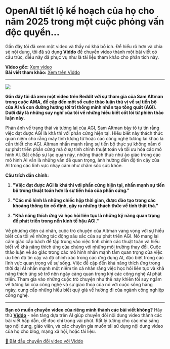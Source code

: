 # OpenAI tiết lộ kế hoạch của họ cho năm 2025 trong một cuộc phỏng vấn độc quyền...

Gần đây tôi đã xem một video và thấy nó khá bổ ích. Để hiểu rõ hơn và chia sẻ nội dung, tôi đã sử dụng **[Viddo](https://viddo.pro/)** để chuyển video thành một bài viết có cấu trúc, điều này đã phục vụ như là tài liệu tham khảo cho phân tích này.

**Video gốc:** [Xem video](https://www.youtube.com/watch?v=VafombwcTO0)  
**Bài viết tham khảo:** [Xem trên Viddo](https://viddo.pro/zh/video-result/07824ce1-e39f-4b5f-88e8-e73700bc5f48)

---

![](https://img.youtube.com/vi/VafombwcTO0/0.jpg)

**Gần đây tôi đã xem một video trên Reddit với sự tham gia của Sam Altman trong cuộc AMA, đề cập đến một số cuộc thảo luận thú vị về sự tiến bộ của AI và con đường hướng tới trí thông minh nhân tạo tổng quát (AGI). Dưới đây là những suy nghĩ của tôi về những hiểu biết cốt lõi từ phiên thảo luận này.**

Phản ánh về trạng thái và tương lai của AGI, Sam Altman bày tỏ tự tin rằng việc đạt được AGI là khả thi với phần cứng hiện tại. Hiểu biết này thách thức quan niệm cho rằng máy tính lượng tử hoặc các công nghệ tương lai khác là cần thiết cho AGI. Altman nhấn mạnh rằng sự tiến bộ thực sự không nằm ở sự phát triển phần cứng mà ở sự tinh chỉnh thuật toán và tối ưu hóa các mô hình AI. Bất chấp sự lạc quan này, những thách thức như ảo giác trong các mô hình AI vẫn là những vấn đề quan trọng, ảnh hưởng đến độ tin cậy của AI trong các lĩnh vực nhạy cảm như chăm sóc sức khỏe.

**Câu trích dẫn chính:**

1. **"Việc đạt được AGI là khả thi với phần cứng hiện tại, nhấn mạnh sự tiến bộ trong thuật toán hơn là sự tiến hóa của phần cứng."**

2. **"Các mô hình là những chiếc hộp thời gian, được đào tạo trong các khoảng thông tin cố định, gây ra những thách thức về tính thật thà."**

3. **"Khả năng thích ứng và học hỏi liên tục là những kỹ năng quan trọng để phát triển trong nền kinh tế hậu AGI."**

Về phương diện cá nhân, cuộc trò chuyện của Altman vang vọng với sự hiểu biết của tôi về những tác động sâu sắc của sự phát triển AGI. Nó mang lại cảm giác cấp bách để tập trung vào việc tinh chỉnh các thuật toán và hiểu biết về khả năng thích ứng của chúng với những môi trường thay đổi. Cuộc thảo luận về ảo giác trong các mô hình nhấn mạnh tầm quan trọng của việc ưu tiên độ tin cậy và độ chính xác trong các ứng dụng AI, đặc biệt trong các lĩnh vực quan trọng về sự sống. Việc đề cập đến khả năng thích ứng trong thời đại AI nhấn mạnh một niềm tin cá nhân rằng việc học hỏi liên tục và khả năng thích ứng sẽ trở nên ngày càng quan trọng khi các công nghệ AI phát triển. Tham gia vào những cuộc trò chuyện như thế này khiến tôi suy ngẫm về tương lai của công nghệ và sự giao thoa của nó với cuộc sống hàng ngày, cung cấp những hiểu biết quý giá về hướng đi của ngành công nghiệp công nghệ.

---

**Bạn có muốn chuyển video của riêng mình thành các bài viết không?** Hãy thử **[Viddo](https://viddo.pro/)** - nền tảng dựa trên AI giúp chuyển đổi nội dung video thành các bài viết hấp dẫn, dễ đọc chỉ trong vài phút. Rất lý tưởng cho các nhà sáng tạo nội dung, giáo viên, và các chuyên gia muốn tái sử dụng nội dung video của họ cho blog, mạng xã hội, hoặc tài liệu.

[🚀 Bắt đầu chuyển đổi video với Viddo](https://viddo.pro/)